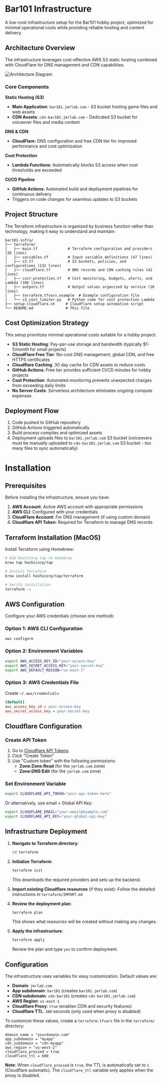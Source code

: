 # Bar101 Infrastructure

A low-cost infrastructure setup for the Bar101 hobby project, optimized for minimal operational costs while providing reliable hosting and content delivery.

## Architecture Overview

The infrastructure leverages cost-effective AWS S3 static hosting combined with CloudFlare for DNS management and CDN capabilities.

![Architecture Diagram](./docs/architecture.png)

### Core Components

**Static Hosting (S3)**
- **Main Application**: `bar101.jmrlab.com` - S3 bucket hosting game files and web assets
- **CDN Assets**: `cdn-bar101.jmrlab.com` - Dedicated S3 bucket for voiceover files and media content

**DNS & CDN**
- **CloudFlare**: DNS configuration and free CDN tier for improved performance and cost optimization

**Cost Protection**
- **Lambda Functions**: Automatically blocks S3 access when cost thresholds are exceeded

**CI/CD Pipeline**
- **GitHub Actions**: Automated build and deployment pipelines for continuous delivery
- Triggers on code changes for seamless updates to S3 buckets

## Project Structure

The Terraform infrastructure is organized by business function rather than technology, making it easy to understand and maintain:

```
bar101-infra/
├── terraform/
│   ├── main.tf              # Terraform configuration and providers (26 lines)
│   ├── variables.tf         # Input variable definitions (47 lines)
│   ├── s3.tf                # S3 buckets, policies, and configurations (132 lines)
│   ├── cloudflare.tf        # DNS records and CDN caching rules (42 lines)
│   ├── cost-protection.tf   # Cost monitoring, budgets, alerts, and Lambda (166 lines)
│   ├── outputs.tf           # Output values organized by service (26 lines)
│   ├── terraform.tfvars.example  # Example configuration file
│   └── s3_cost_limiter.py   # Python code for cost protection Lambda
├── setup-cloudflare.sh     # Cloudflare setup automation script
└── README.md               # This file
```

## Cost Optimization Strategy

This setup prioritizes minimal operational costs suitable for a hobby project:

- **S3 Static Hosting**: Pay-per-use storage and bandwidth (typically $1-5/month for small projects)
- **CloudFlare Free Tier**: No-cost DNS management, global CDN, and free HTTPS certificates
- **Cloudflare Caching**: 30 day cache for CDN assets to reduce costs
- **GitHub Actions**: Free tier provides sufficient CI/CD minutes for hobby projects
- **Cost Protection**: Automated monitoring prevents unexpected charges from exceeding daily limits
- **No Server Costs**: Serverless architecture eliminates ongoing compute expenses

## Deployment Flow

1. Code pushed to GitHub repository
2. GitHub Actions triggered automatically
3. Build process compiles and optimized assets
4. Deployment uploads files to `bar101.jmrlab.com` S3 bucket (voiceovers must be manually uploaded to `cdn-bar101.jmrlab.com` S3 bucket - too many files to sync automatically)


# Installation

## Prerequisites

Before installing the infrastructure, ensure you have:

1. **AWS Account**: Active AWS account with appropriate permissions
2. **AWS CLI**: Configured with your credentials
3. **CloudFlare Account**: For DNS management (if using custom domain)
4. **Cloudflare API Token**: Required for Terraform to manage DNS records

## Terraform Installation (MacOS)

Install Terraform using Homebrew:

```bash
# Add HashiCorp tap to Homebrew
brew tap hashicorp/tap

# Install Terraform
brew install hashicorp/tap/terraform

# Verify installation
terraform -v
```

## AWS Configuration

Configure your AWS credentials (choose one method):

### Option 1: AWS CLI Configuration
```bash
aws configure
```

### Option 2: Environment Variables
```bash
export AWS_ACCESS_KEY_ID="your-access-key"
export AWS_SECRET_ACCESS_KEY="your-secret-key"
export AWS_DEFAULT_REGION="us-east-1"
```

### Option 3: AWS Credentials File
Create `~/.aws/credentials`:
```ini
[default]
aws_access_key_id = your-access-key
aws_secret_access_key = your-secret-key
```

## Cloudflare Configuration

### Create API Token
1. Go to [Cloudflare API Tokens](https://dash.cloudflare.com/profile/api-tokens)
2. Click "Create Token"
3. Use "Custom token" with the following permissions:
   - **Zone:Zone:Read** (for the `jmrlab.com` zone)
   - **Zone:DNS:Edit** (for the `jmrlab.com` zone)

### Set Environment Variable
```bash
export CLOUDFLARE_API_TOKEN="your-api-token-here"
```

Or alternatively, use email + Global API Key:
```bash
export CLOUDFLARE_EMAIL="your-email@example.com"
export CLOUDFLARE_API_KEY="your-global-api-key"
```

## Infrastructure Deployment

1. **Navigate to Terraform directory**:
   ```bash
   cd terraform
   ```

2. **Initialize Terraform**:
   ```bash
   terraform init
   ```
   This downloads the required providers and sets up the backend.

3. **Import existing Cloudflare resources** (if they exist):
   Follow the detailed instructions in `terraform/IMPORT.md`

4. **Review the deployment plan**:
   ```bash
   terraform plan
   ```
   This shows what resources will be created without making any changes.

5. **Apply the infrastructure**:
   ```bash
   terraform apply
   ```
   Review the plan and type `yes` to confirm deployment.

## Configuration

The infrastructure uses variables for easy customization. Default values are:

- **Domain**: `jmrlab.com`
- **App subdomain**: `bar101` (creates `bar101.jmrlab.com`)
- **CDN subdomain**: `cdn-bar101` (creates `cdn-bar101.jmrlab.com`)
- **AWS Region**: `us-east-1`
- **Cloudflare Proxy**: `true` (enables CDN and security features)
- **Cloudflare TTL**: `300` seconds (only used when proxy is disabled)

To customize these values, create a `terraform.tfvars` file in the `terraform/` directory:

```hcl
domain_name = "yourdomain.com"
app_subdomain = "myapp"
cdn_subdomain = "cdn-myapp"
aws_region = "us-west-2"
cloudflare_proxied = true
cloudflare_ttl = 600
```

**Note**: When `cloudflare_proxied` is `true`, the TTL is automatically set to `1` (Cloudflare automatic). The `cloudflare_ttl` variable only applies when the proxy is disabled.